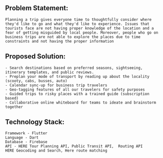 ## Problem Statement:
    Planning a trip gives everyone time to thoughtfully consider where they'd like to go and what they'd like to experience. Issues that tourists face are not having proper knowledge of the location and a fear of getting misguided by local people. Moreover, people who go on business trips are not able to explore the places due to time constraints and not having the proper information

## Proposed Solution:
    - Search destinations based on preferred seasons, sightseeing, itinerary templates, and public reviews.
    - Preplan your mode of transport by reading up about the locality (scooty, cabs, busses, auto)
    - Calendar sync-up for business trip travelers
    - Geo-tagging features of all our travelers for safety purposes
    - Guided trips to risky places with a trained guide (subscription based)
    - Collaborative online whiteboard for teams to ideate and brainstorm together

## Technology Stack:
    Framework - Flutter
    Language - Dart
    Database - Firebase
    API - HERE Tour Planning API, Public Transit API,  Routing API 
    HERE Geocoding and Search, Here route matching